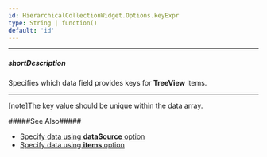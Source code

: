 ```yaml
---
id: HierarchicalCollectionWidget.Options.keyExpr
type: String | function()
default: 'id'
---
```

---
##### shortDescription
Specifies which data field provides keys for **TreeView** items.

---
[note]The key value should be unique within the data array.

#####See Also#####
- [Specify data using **dataSource** option](/api-reference/10%20UI%20Components/dxTreeView/1%20Configuration/dataSource.md '/Documentation/ApiReference/UI_Components/dxTreeView/Configuration/#dataSource')
- [Specify data using **items** option](/api-reference/10%20UI%20Components/dxTreeView/1%20Configuration/items '/Documentation/ApiReference/UI_Components/dxTreeView/Configuration/items/')